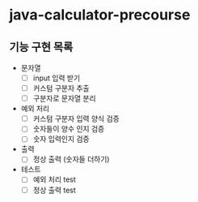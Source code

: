 # java-calculator-precourse

## 기능 구현 목록

* 문자열
    - [ ] input 입력 받기
    - [ ] 커스텀 구분자 추출
    - [ ] 구분자로 문자열 분리
* 예외 처리
    - [ ] 커스텀 구분자 입력 양식 검증
    - [ ] 숫자들이 양수 인지 검증
    - [ ] 숫자 입력인지 검증
* 출력
    - [ ] 정상 출력 (숫자들 더하기)
* 테스트
    - [ ] 예외 처리 test
    - [ ] 정상 출력 test
